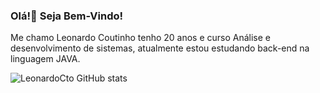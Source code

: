 ### Olá!👋 Seja Bem-Vindo!


Me chamo Leonardo Coutinho tenho 20 anos e curso Análise e desenvolvimento de sistemas, atualmente estou estudando back-end na linguagem JAVA.


![LeonardoCto GitHub stats](https://github-readme-stats.vercel.app/api?username=LeonardoCto&showicons=true&theme=radical)
